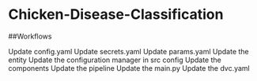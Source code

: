 # Chicken-Disease-Classification

##Workflows

Update config.yaml
Update secrets.yaml
Update params.yaml
Update the entity
Update the configuration manager in src config
Update the components
Update the pipeline
Update the main.py
Update the dvc.yaml